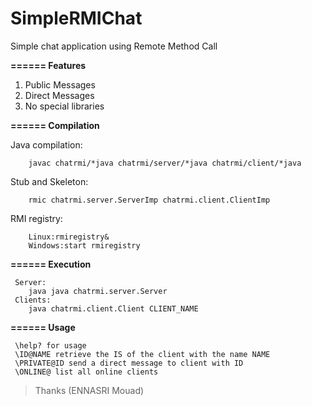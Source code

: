# SimpleRMIChat

Simple chat application using Remote Method Call

**====== Features**

 1. Public Messages
 2. Direct Messages
 3. No special libraries

**====== Compilation**

 Java compilation:

 ```
	 javac chatrmi/*java chatrmi/server/*java chatrmi/client/*java
 ```
 Stub and Skeleton:

 ```
	 rmic chatrmi.server.ServerImp chatrmi.client.ClientImp
 ```
 RMI registry:

 ```
	 Linux:rmiregistry&
	 Windows:start rmiregistry
 ```

**====== Execution**

```
 Server:
	java java chatrmi.server.Server
 Clients:
	java chatrmi.client.Client CLIENT_NAME
```
**====== Usage**

```
 \help? for usage
 \ID@NAME retrieve the IS of the client with the name NAME
 \PRIVATE@ID send a direct message to client with ID
 \ONLINE@ list all online clients
```
> Thanks (ENNASRI Mouad)
